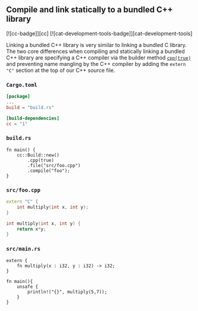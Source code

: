 ## Compile and link statically to a bundled C++ library

[![cc-badge]][cc] [![cat-development-tools-badge]][cat-development-tools]

Linking a bundled C++ library is very similar to linking a bundled C library. The two core differences when compiling and statically linking a bundled C++ library are specifying a C++ compiler via the builder method [`cpp(true)`][cc-build-cpp] and preventing name mangling by the C++ compiler by adding the `extern "C"` section at the top of our C++ source file.


### `Cargo.toml`

```toml
[package]
...
build = "build.rs"

[build-dependencies]
cc = "1"
```

### `build.rs`

```rust,edition2024,no_run
fn main() {
    cc::Build::new()
        .cpp(true)
        .file("src/foo.cpp")
        .compile("foo");   
}
```

### `src/foo.cpp`

```cpp
extern "C" {
    int multiply(int x, int y);
}

int multiply(int x, int y) {
    return x*y;
}
```

### `src/main.rs`

```rust,edition2024,ignore
extern {
    fn multiply(x : i32, y : i32) -> i32;
}

fn main(){
    unsafe {
        println!("{}", multiply(5,7));
    }   
}
```

[cc-build-cpp]: https://docs.rs/cc/*/cc/struct.Build.html#method.cpp
